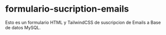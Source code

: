 # formulario-sucription-emails
Esto es un formulario HTML y TailwindCSS de suscripcion de Emails a Base de datos MySQL.
